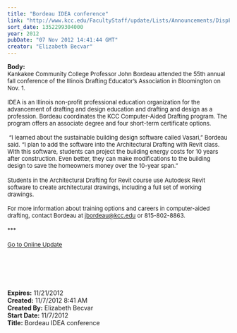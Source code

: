 ```yaml
---
title: "Bordeau IDEA conference"
link: "http://www.kcc.edu/FacultyStaff/update/Lists/Announcements/DispForm.aspx?ID=891"
sort_date: 1352299304000
year: 2012
pubDate: "07 Nov 2012 14:41:44 GMT"
creator: "Elizabeth Becvar"
---
```


<div><b>Body:</b> <div class="ExternalClassC0284527CFEA458D8A7F98C561A4177B"><div><font size="2">Kankakee Community College Professor John Bordeau attended the 55th annual fall conference of the Illinois Drafting Educator’s Association in Bloomington on Nov. 1.</font></div>
<div><font size="2"> <br />IDEA is an Illinois non-profit professional education organization for the advancement of drafting and design education and drafting and design as a profession. Bordeau coordinates the KCC Computer-Aided Drafting program. The program offers an associate degree and four short-term certificate options.</font></div>
<div><font size="2"> </font></div>
<div><font size="2"> “I learned about the sustainable building design software called Vasari,” Bordeau said. “I plan to add the software into the Architectural Drafting with Revit class. With this software, students can project the building energy costs for 10 years after construction. Even better, they can make modifications to the building design to save the homeowners money over the 10-year span.”</font></div>
<div><font size="2"></font> </div>
<div><font size="2">Students in the Architectural Drafting for Revit course use Autodesk Revit software to create architectural drawings, including a full set of working drawings.</font></div>
<div><font size="2"> <br />For more information about training options and careers in computer-aided drafting, contact Bordeau at </font><a href="mailto:jbordeau@kcc.edu"><font size="2">jbordeau@kcc.edu</font></a><font size="2"> or 815-802-8863.</font></div>
<div><font size="2"></font> </div>
<div><font size="2">***</font></div>
<div><font size="2"></font> </div>
<div><font size="2"><a href="/FacultyStaff/update/Pages/dailyupdate.aspx">Go to Online Update</a></font></div>
<p><font size="2"></font> </p>
<p> </p>
<div><br /></div></div></div>
<div><b>Expires:</b> 11/21/2012</div>
<div><b>Created:</b> 11/7/2012 8:41 AM</div>
<div><b>Created By:</b> Elizabeth Becvar</div>
<div><b>Start Date:</b> 11/7/2012</div>
<div><b>Title:</b> Bordeau IDEA conference</div>
